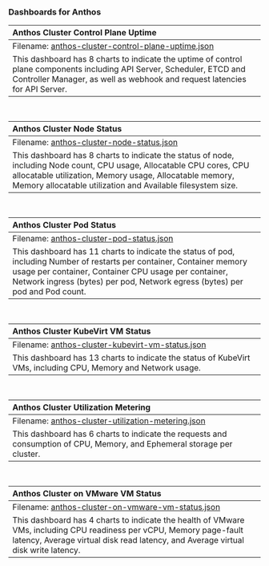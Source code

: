 ### Dashboards for Anthos


|Anthos Cluster Control Plane Uptime|
|:---------------------|
|Filename: [anthos-cluster-control-plane-uptime.json](anthos-cluster-control-plane-uptime.json)|
|This dashboard has 8 charts to indicate the uptime of control plane components including API Server, Scheduler, ETCD and Controller Manager, as well as webhook and request latencies for API Server.|

&nbsp;

|Anthos Cluster Node Status|
|:---------------------|
|Filename: [anthos-cluster-node-status.json](anthos-cluster-node-status.json)|
|This dashboard has 8 charts to indicate the status of node, including Node count, CPU usage, Allocatable CPU cores, CPU allocatable utilization, Memory usage, Allocatable memory, Memory allocatable utilization and Available filesystem size.|

&nbsp;

|Anthos Cluster Pod Status|
|:---------------------|
|Filename: [anthos-cluster-pod-status.json](anthos-cluster-pod-status.json)|
|This dashboard has 11 charts to indicate the status of pod, including Number of restarts per container, Container memory usage per container, Container CPU usage per container, Network ingress (bytes) per pod, Network egress (bytes) per pod and Pod count.|

&nbsp;

|Anthos Cluster KubeVirt VM Status|
|:---------------------|
|Filename: [anthos-cluster-kubevirt-vm-status.json](anthos-cluster-kubevirt-vm-status.json)|
|This dashboard has 13 charts to indicate the status of KubeVirt VMs, including CPU, Memory and Network usage.|

&nbsp;

|Anthos Cluster Utilization Metering|
|:---------------------|
|Filename: [anthos-cluster-utilization-metering.json](anthos-cluster-utilization-metering.json)|
|This dashboard has 6 charts to indicate the requests and consumption of CPU, Memory, and Ephemeral storage per cluster.|

&nbsp;

|Anthos Cluster on VMware VM Status|
|:---------------------|
|Filename: [anthos-cluster-on-vmware-vm-status.json](anthos-cluster-on-vmware-vm-status.json)|
|This dashboard has 4 charts to indicate the health of VMware VMs, including CPU readiness per vCPU, Memory page-fault latency, Average virtual disk read latency, and Average virtual disk write latency.|
